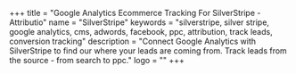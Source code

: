 +++
title = "Google Analytics Ecommerce Tracking For SilverStripe - Attributio"
name = "SilverStripe"
keywords = "silverstripe, silver stripe, google analytics, cms, adwords, facebook, ppc, attribution, track leads, conversion tracking"
description = "Connect Google Analytics with SilverStripe to find our where your leads are coming from. Track leads from the source - from search to ppc."
logo = ""
+++
